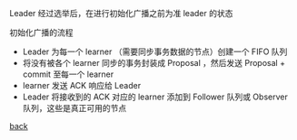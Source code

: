 Leader 经过选举后，在进行初始化广播之前为准 leader 的状态  

初始化广播的流程  
- Leader 为每一个 learner （需要同步事务数据的节点）创建一个 FIFO 队列  
- 将没有被各个 learner 同步的事务封装成 Proposal ，然后发送 Proposal + commit 至每一个 learner  
- learner 发送 ACK 响应给 Leader  
- Leader 将接收到的 ACK 对应的 learner 添加到 Follower 队列或 Observer 队列，这些是真正可用的节点  

[back](../4.md)  